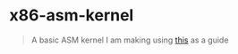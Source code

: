 # x86-asm-kernel
> A basic ASM kernel I am making using <a href="https://www.youtube.com/playlist?list=PLT7NbkyNWaqajsw8Xh7SP9KJwjfpP8TNX">this</a> as a guide
